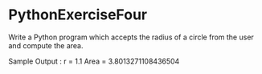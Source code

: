 # PythonExerciseFour
Write a Python program which accepts the radius of a circle from the user and compute the area.

Sample Output :
r = 1.1
Area = 3.8013271108436504
